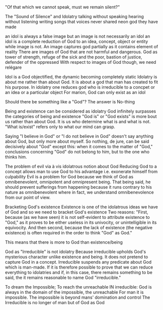 "Of that which we cannot speak, must we remain silent?"

The "Sound of Silence" and Idolatry
talking without speaking
hearing without listening
writing songs that voices never shared
neon god they have made

an idol is always a false image but an image is not necessarily an idol
an idol is a complete reduction of God to an idea, concept, object or entity while image is not.
An image captures god partially as it contains element of reality
There are images of God that are not harmful and dangerous. God as tower of strength, refuge of the sick and the poor, bastion of justice, defender of the oppressed
With respect to images of God though, we need relégare

Idol is a God objectified, the dynamic becoming completely static
Idolatry is about me rather than about God. It is about a god that man has created to fit his purpose.
In idolatry one reduces god who is irreducible to a concpet or an idea or a particular object
For marion, God can only exist as an idol

Should there be something like a "God"?
The answer is No-thing

Being and existence can be considered as idolatry
God infinitely surpasses the categories of being and existence
"God is" or "God exists" is more bout us rather than about God. It is us who determine what is and what is not. "What is/exist" refers only to what our mind can grasp.

Saying "I believe in God" or "I do not believe in God" doesn't say anything about God, but only more about myself.
So nothing, de jure, can be  said decisively about "God" except this: when it comes to the matter of "God," conclusions concerning "God" do not belong to him, but to the one who thinks him.

The problem of evil via à vis idolatrous notion about God
Reducing God to a concept allows man to use God to his advantage i.e. exonerate himself from culpability
Evil is a problem for God because we think of God as omnibenevolent, omnipotent and omnipresent being.
That being said, he should prevent sufferings from happening because it runs contrary to his nature as omnibenevolent where in fact, we understand omnibenevolence from our point of view.

Bracketing God's existence
Existence is one of the idolatrous ideas we have of God and so we need to bracket God's existence
Two reasons: "First, because (as we have seen) it is not self-evident to attribute existence to "God," as it proves to be either useless in its univocity, or unintelligible in its equivocity. And then second, because the lack of existence (the negative existence) is often required in the order to think "God" as God."

This means that there is more to God than existence/being

God as "Irreducible" is not idolatry
Because irreducible upholds God's mysterious character unlike existence and being. It does not pretend to capture God in a concept.
Irreducible suspends any predicate about God which is man-made.
If it is therefore possible to prove that we can reduce everything to idolatries and if, in this case, there remains something to be said, the it remains reasonable to name God "irreducible."

To dream the Impossible; To reach the unreachable
IN irreducible: God is always in the domain of the impossible, the unreachable
For man it is impossible. The impossible is beyond mans' domination and control
The Irreducible is no longer of man but of God as God